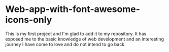 # Web-app-with-font-awesome-icons-only

This is my first project and I'm glad to add it to my repository. It has exposed me to the basic knowledge of web development and an interesting journey I have come to love and do not intend to go back.